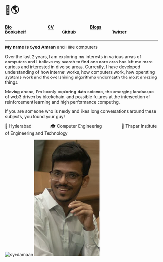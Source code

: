 # 👋🌎 
#### [Bio](/Bio.md) &emsp;&emsp;&emsp;&emsp;&emsp;&emsp;&emsp;&emsp; [CV]() &emsp;&emsp;&emsp;&emsp;&emsp;&emsp;&emsp;&emsp;  [Blogs]() &emsp;&emsp;&emsp;&emsp;&emsp;&emsp;&emsp;&emsp;  [Bookshelf]() &emsp;&emsp;&emsp;&emsp;&emsp;&emsp;&emsp;&emsp; [Github]() &emsp;&emsp;&emsp;&emsp;&emsp;&emsp;&emsp;&emsp; [Twitter]()

--- 

**My name is Syed Amaan** and I like computers!

Over the last 2 years, I am exploring my interests in various areas of computers and I believe my search to find one core area has left me more curious and interested in diverse areas. Currently, I have developed understanding of how internet works, how computers work, how operating systems work and the overshining algorithms underneath the most amazing things.

Moving ahead, I'm keenly exploring data science, the emerging landscape of web3 driven by blockchain, and possible futures at the intersection of reinforcement learning and high performance computing.

If you are someone who is nerdy and likes long conversations around these subjects, you found your guy!

📍 Hyderabad      🎓 Computer Engineering      🏫 Thapar Institute of Engineering and Technology

![syedamaan](/images/IMG_0504.JPG) ![syedamaan2](images/amaan%20pic.png)
